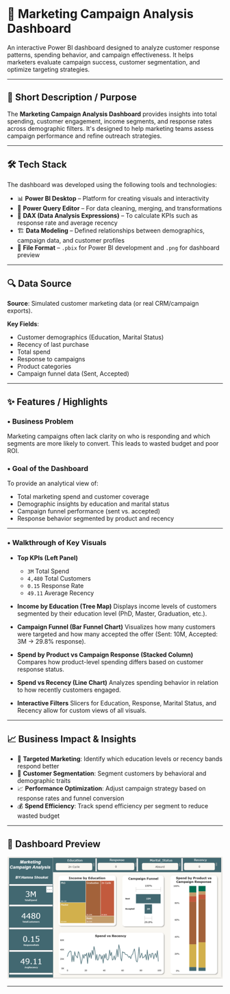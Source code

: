 
# 📢 Marketing Campaign Analysis Dashboard

An interactive Power BI dashboard designed to analyze customer response patterns, spending behavior, and campaign effectiveness. It helps marketers evaluate campaign success, customer segmentation, and optimize targeting strategies.

---

## 📝 Short Description / Purpose

The **Marketing Campaign Analysis Dashboard** provides insights into total spending, customer engagement, income segments, and response rates across demographic filters. It's designed to help marketing teams assess campaign performance and refine outreach strategies.

---

## 🛠️ Tech Stack

The dashboard was developed using the following tools and technologies:

* 📊 **Power BI Desktop** – Platform for creating visuals and interactivity
* 🔄 **Power Query Editor** – For data cleaning, merging, and transformations
* 🧠 **DAX (Data Analysis Expressions)** – To calculate KPIs such as response rate and average recency
* 🏗️ **Data Modeling** – Defined relationships between demographics, campaign data, and customer profiles
* 📁 **File Format** – `.pbix` for Power BI development and `.png` for dashboard preview

---

## 🔍 Data Source

**Source**: Simulated customer marketing data (or real CRM/campaign exports).

**Key Fields**:

* Customer demographics (Education, Marital Status)
* Recency of last purchase
* Total spend
* Response to campaigns
* Product categories
* Campaign funnel data (Sent, Accepted)

---

## ✨ Features / Highlights

### • Business Problem

Marketing campaigns often lack clarity on who is responding and which segments are more likely to convert. This leads to wasted budget and poor ROI.

### • Goal of the Dashboard

To provide an analytical view of:

* Total marketing spend and customer coverage
* Demographic insights by education and marital status
* Campaign funnel performance (sent vs. accepted)
* Response behavior segmented by product and recency

---

### • Walkthrough of Key Visuals

* **Top KPIs (Left Panel)**

  * `3M` Total Spend
  * `4,480` Total Customers
  * `0.15` Response Rate
  * `49.11` Average Recency

* **Income by Education (Tree Map)**
  Displays income levels of customers segmented by their education level (PhD, Master, Graduation, etc.).

* **Campaign Funnel (Bar Funnel Chart)**
  Visualizes how many customers were targeted and how many accepted the offer (Sent: 10M, Accepted: 3M → 29.8% response).

* **Spend by Product vs Campaign Response (Stacked Column)**
  Compares how product-level spending differs based on customer response status.

* **Spend vs Recency (Line Chart)**
  Analyzes spending behavior in relation to how recently customers engaged.

* **Interactive Filters**
  Slicers for Education, Response, Marital Status, and Recency allow for custom views of all visuals.

---

## 📈 Business Impact & Insights

* 🎯 **Targeted Marketing**: Identify which education levels or recency bands respond better
* 🧩 **Customer Segmentation**: Segment customers by behavioral and demographic traits
* 📈 **Performance Optimization**: Adjust campaign strategy based on response rates and funnel conversion
* 💰 **Spend Efficiency**: Track spend efficiency per segment to reduce wasted budget

---

## 📸 Dashboard Preview

![Marketing Campaign Analysis Dashboard](https://github.com/Hamna228/Marketing-Campaign-Analysis-Dashboard/blob/main/Marketing%20Campaign%20Analysis%20Dshboard.PNG)

---

